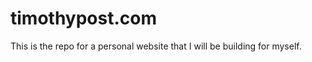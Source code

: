 timothypost.com
===============

This is the repo for a personal website that I will be building for myself.
